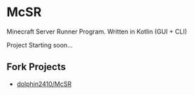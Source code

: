 # McSR
Minecraft Server Runner Program. Written in Kotlin (GUI + CLI)

Project Starting soon...

## Fork Projects

- [dolphin2410/McSR](https://github.com/dolphin2410/McSR)
